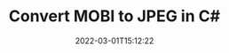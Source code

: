 ---
############################# Static ############################
layout: "auto-gen-conversion"
date: 2022-03-01T15:12:22
draft: false
otherformats: bmp doc docm docx dot dotm dotx epub gif ico jpeg jpg md odt ott pdf png psd rtf tex tif tiff txt xps
breadcrumb: MOBI to JPEG in C#

############################# Head ############################
head_title: "MOBI to JPEG Converter in C#"
head_description: "Convert MOBI to JPEG in .NET using a few lines of code. Use the GroupDocs Document Conversion API to convert over 160 file formats."

############################# Header ############################
title: "Convert MOBI to JPEG in C#"
description: "MOBI to JPEG conversion with a few lines of .NET code"
bg_image: "https://cms.admin.containerize.com/templates/aspose/App_Themes/V3/images/bg/header1.png"
bg_overlay: false
button:
    enable: true

############################# SubMenu ############################
submenu:
    enable: true

    left:
        img_alt: "GroupDocs.Conversion for .NET"
        image: "https://cms.admin.containerize.com/templates/groupdocs/images/product-logos/90x90-noborder/groupdocs-conversion-net.png"
        product: "GroupDocs.Conversion"
        platform: ".NET"



############################# About ############################
about:
    enable: true
    title: "About GroupDocs.Conversion for .NET API"
    content: |
        [GroupDocs.Conversion for .NET](https://products.groupdocs.com/conversion/net/) can be used to convert Microsoft Word, Excel, PowerPoint, PDF, Visio and other formats. GroupDocs.Conversion is a standalone API that is suitable for back-end and internal systems where high performance is required. It does not depend on any software such as Microsoft or Open Office.
    

overview:
    enable: true
    content: |
        Convert your MOBI files to JPEG in .NET easily. You can use just a couple of C# code lines in any platform of your choice like - Windows, Linux, macOS.
        You can try MOBI to JPEG conversion for free and evaluate conversion results quality.  Along with simple file conversion scenarios you can try more advanced options for loading source MOBI file and for saving output JPEG result. 
        
        For example, for the source MOBI file you may use the following load options:

        * auto-detect file format;
        * specify password for protected files (if file format supports it);
        * replace missing fonts to preserve document appearance.
        
        There are also advanced convert options for the JPEG file:

        * convert specific document page or page range;
        * add a watermark to the converted JPEG file and many more.

        Once conversion is completed you can save your JPEG file to the local file path or any third-party storage like FTP, Amazon S3, Google Drive, Dropbox etc. Please note - to convert MOBI to JPEG there is no need for any additional software installed - like MS Office, Open Office, Adobe Acrobat Reader etc.


############################# Steps ############################
steps:
    enable: true
    title_left: "Steps to convert MOBI to JPEG in C#"
    content_left: |
        [GroupDocs.Conversion for .NET](https://products.groupdocs.com/conversion/net/) makes it easy for developers to convert a MOBI file to JPEG with a few lines of code.
        
        * Create an instance of the Converter class and provide the file MOBI with the full path
        * Create and set ConvertOptions for JPEG type.
        * Call the Converter.Convert method and pass the full path and format (JPEG) as a parameter

    title_right: "System Requirements"
    content_right: |
        Basic conversion with GroupDocs.Conversion for .NET can be done in just a few simple steps. Our APIs are supported on all major platforms and operating systems. Before executing the code below, make sure you have the following prerequisites installed on your system.

        * Operating systems: Microsoft Windows, Linux, MacOS
        * Development environments: Microsoft Visual Studio, Xamarin, MonoDevelop
        * Frameworks: .NET Framework, .NET Standard, .NET Core, Mono
        * Get the latest GroupDocs.Conversion for .NET from [Nuget](https://www.nuget.org/packages/groupdocs.conversion)
         
    code: |
        ```csharp    
        // Load MOBI file
        var converter = new GroupDocs.Conversion.Converter("input.mobi");
        // Set conversion parameters for JPEG format
        var convertOptions = converter.GetPossibleConversions()["jpeg"].ConvertOptions;
        // Convert to JPEG format
        converter.Convert("output.jpeg", convertOptions);
        ```

demos:
    enable: true
    title: "MOBI to JPEG Live Demo"
    content: |
       Convert MOBI to JPEG now by visiting the [GroupDocs.Conversion App](https://products.groupdocs.app/conversion/family) website. Online demo has the following advantages
          

more_formats:
    enable: true
    title: "Other supported MOBI conversions in C#"
    content: "You can also convert MOBI to many other file formats. Please see the list below."
       
       
back_to_top:
    enable: true
---